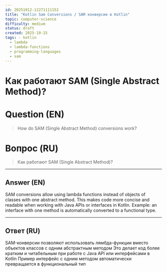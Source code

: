 ```yaml
---
id: 20251012-12271111152
title: "Kotlin Sam Conversions / SAM конверсии в Kotlin"
topic: computer-science
difficulty: medium
status: draft
created: 2025-10-15
tags: - kotlin
  - lambda
  - lambda-functions
  - programming-languages
  - sam
---
```

# Как работают SAM (Single Abstract Method)?

# Question (EN)
> How do SAM (Single Abstract Method) conversions work?

# Вопрос (RU)
> Как работают SAM (Single Abstract Method)?

---

## Answer (EN)

SAM conversions allow using lambda functions instead of objects of classes with one abstract method. This makes code more concise and readable when working with Java APIs or interfaces in Kotlin. Example: an interface with one method is automatically converted to a functional type.

---

## Ответ (RU)

SAM-конверсии позволяют использовать лямбда-функции вместо объектов классов с одним абстрактным методом Это делает код более кратким и читабельным при работе с Java API или интерфейсами в Kotlin Пример интерфейс с одним методом автоматически превращается в функциональный тип

